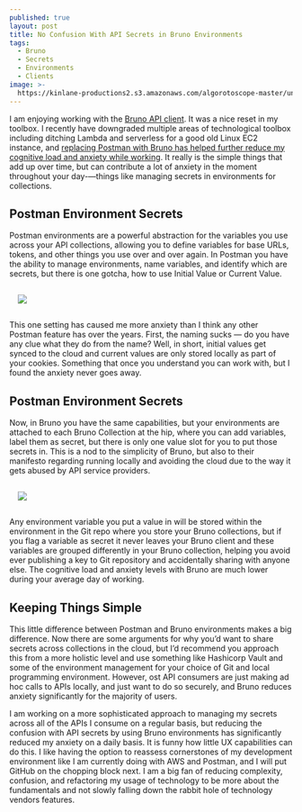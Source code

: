 ```yaml
---
published: true
layout: post
title: No Confusion With API Secrets in Bruno Environments
tags:
  - Bruno
  - Secrets
  - Environments
  - Clients
image: >-
  https://kinlane-productions2.s3.amazonaws.com/algorotoscope-master/uncle-sam-nyc-streeet-dark-steam-1.jpeg
---
```

I am enjoying working with the [Bruno API client](https://bit.ly/4fpe6FO). It was a nice reset in my toolbox. I recently have downgraded multiple areas of technological toolbox including ditching Lambda and serverless for a good old Linux EC2 instance, and [replacing Postman with Bruno has helped further reduce my cognitive load and anxiety while working](https://apievangelist.com/2024/11/14/elevating-the-bruno-api-client-as-a-cornerstone-of-api-operations/). It really is the simple things that add up over time, but can contribute a lot of anxiety in the moment throughout your day-—things like managing secrets in environments for collections.

## Postman Environment Secrets
Postman environments are a powerful abstraction for the variables you use across your API collections, allowing you to define variables for base URLs, tokens, and other things you use over and over again. In Postman you have the ability to manage environments, name variables, and identify which are secrets, but there is one gotcha, how to use Initial Value or Current Value.

<img src="https://kinlane-productions2.s3.us-east-1.amazonaws.com/postman-environments.png" style="padding: 15px;">

This one setting has caused me more anxiety than I think any other Postman feature has over the years. First, the naming sucks — do you have any clue what they do from the name? Well, in short, initial values get synced to the cloud and current values are only stored locally as part of your cookies. Something that once you understand you can work with, but I found the anxiety never goes away.

## Postman Environment Secrets
Now, in Bruno you have the same capabilities, but your environments are attached to each Bruno Collection at the hip, where you can add variables, label them as secret, but there is only one value slot for you to put those secrets in. This is a nod to the simplicity of Bruno, but also to their manifesto regarding running locally and avoiding the cloud due to the way it gets abused by API service providers.

<img src="https://kinlane-productions2.s3.us-east-1.amazonaws.com/bruno-environments.png" style="padding: 15px;">

Any environment variable you put a value in will be stored within the environment in the Git repo where you store your Bruno collections, but if you flag a variable as secret it never leaves your Bruno client and these variables are grouped differently in your Bruno collection, helping you avoid ever publishing a key to Git repository and accidentally sharing with anyone else. The cognitive load and anxiety levels with Bruno are much lower during your average day of working.

## Keeping Things Simple
This little difference between Postman and Bruno environments makes a big difference. Now there are some arguments for why you’d want to share secrets across collections in the cloud, but I’d recommend you approach this from a more holistic level and use something like Hashicorp Vault and some of the environment management for your choice of Git and local programming environment. However, ost API consumers are just making ad hoc calls to APIs locally, and just want to do so securely, and Bruno reduces anxiety significantly for the majority of users.

I am working on a more sophisticated approach to managing my secrets across all of the APIs I consume on a regular basis, but reducing the confusion with API secrets by using Bruno environments has significantly reduced my anxiety on a daily basis. It is funny how little UX capabilities can do this. I like having the option to reassess cornerstones of my development environment like I am currently doing with AWS and Postman, and I will put GitHub on the chopping block next. I am a big fan of reducing complexity, confusion, and refactoring my usage of technology to be more about the fundamentals and not slowly falling down the rabbit hole of technology vendors features.
